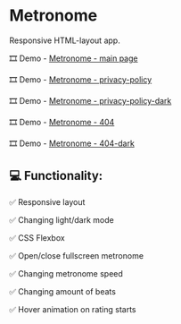 # Metronome

Responsive HTML-layout app.

:film_strip: Demo - [Metronome - main page](https://khandohii.github.io/metronome/)

:film_strip: Demo - [Metronome - privacy-policy](https://khandohii.github.io/metronome/privacy-policy.html)

:film_strip: Demo - [Metronome - privacy-policy-dark](https://khandohii.github.io/metronome/privacy-policy-dark.html)

:film_strip: Demo - [Metronome - 404](https://khandohii.github.io/metronome/404.html)

:film_strip: Demo - [Metronome - 404-dark](https://khandohii.github.io/metronome/404-dark.html)

## :computer: Functionality:
:white_check_mark: Responsive layout

:white_check_mark: Changing light/dark mode

:white_check_mark: CSS Flexbox

:white_check_mark: Open/close fullscreen metronome

:white_check_mark: Changing metronome speed

:white_check_mark: Changing amount of beats

:white_check_mark: Hover animation on rating starts
